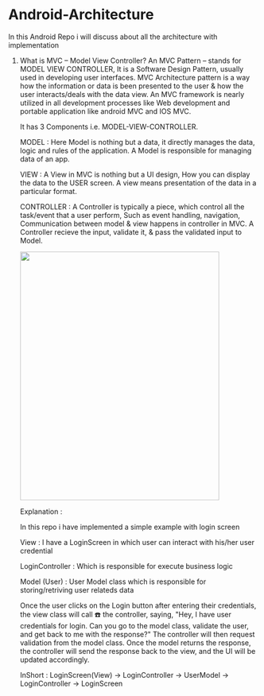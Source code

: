 # Android-Architecture

In this Android Repo i will discuss about all the architecture with implementation 

1.
   What is MVC – Model View Controller?
   An MVC Pattern – stands for MODEL VIEW CONTROLLER, It is a Software Design Pattern, usually used in developing user interfaces.
   MVC Architecture pattern is a way how the information or data is been presented to the user & how the user interacts/deals with the data view.
   An MVC framework is nearly utilized in all development processes like Web development and portable application like android MVC and IOS MVC.

    It has 3 Components i.e. MODEL-VIEW-CONTROLLER.
  
    MODEL :
    Here Model is nothing but a data, it directly manages the data, logic and rules of the application.
    A Model is responsible for managing data of an app.
    
    VIEW : 
    A View in MVC is nothing but a UI design, How you can display the data to the USER screen.
    A view means presentation of the data in a particular format.
    
    CONTROLLER : 
    A Controller is typically a piece, which control all the task/event that a user perform, Such as event handling, navigation, Communication between model & view happens in controller in MVC.
    A Controller recieve the input, validate it, & pass the validated input to Model.


   <img src="https://github.com/rajupraaa1234/Android-Architecture-/assets/48593134/832010de-96f7-4197-99f7-71baeab2809e" width="400" height="500" />

   Explanation :
   

   In this repo i have implemented a simple example with login screen

   View : I have a LoginScreen in which user can interact with his/her user credential
  
   LoginController : Which is responsible for execute business logic
  
   Model (User) : User Model class which is responsible for storing/retriving user relateds data

   Once the user clicks on the Login button after entering their credentials, the view class will call ☎️ the controller, saying, "Hey, I have user credentials for login. Can you go to the model class, validate the 
   user, and get back to me with the response?" The controller will then request validation from the model class. Once the model returns the response, the controller will send the response back to the view, and the UI 
   will be updated accordingly.

   InShort : LoginScreen(View) -> LoginController -> UserModel -> LoginController -> LoginScreen
  
 
